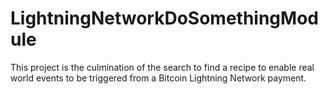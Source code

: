 # LightningNetworkDoSomethingModule
This project is the culmination of the search to find a recipe to enable real world events to be triggered from a Bitcoin Lightning Network payment.
